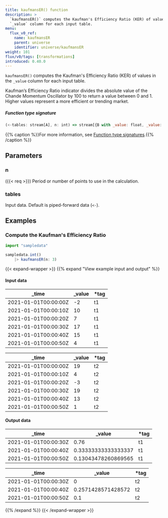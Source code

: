 ```yaml
---
title: kaufmansER() function
description: >
  `kaufmansER()` computes the Kaufman's Efficiency Ratio (KER) of values in the
  `_value` column for each input table.
menu:
  flux_v0_ref:
    name: kaufmansER
    parent: universe
    identifier: universe/kaufmansER
weight: 101
flux/v0/tags: [transformations]
introduced: 0.40.0
---
```


<!------------------------------------------------------------------------------

IMPORTANT: This page was generated from comments in the Flux source code. Any
edits made directly to this page will be overwritten the next time the
documentation is generated. 

To make updates to this documentation, update the function comments above the
function definition in the Flux source code:

https://github.com/influxdata/flux/blob/master/stdlib/universe/universe.flux#L4501-L4504

Contributing to Flux: https://github.com/influxdata/flux#contributing
Fluxdoc syntax: https://github.com/influxdata/flux/blob/master/docs/fluxdoc.md

------------------------------------------------------------------------------->

`kaufmansER()` computes the Kaufman's Efficiency Ratio (KER) of values in the
`_value` column for each input table.

Kaufman’s Efficiency Ratio indicator divides the absolute value of the Chande
Momentum Oscillator by 100 to return a value between 0 and 1.
Higher values represent a more efficient or trending market.

##### Function type signature

```js
(<-tables: stream[A], n: int) => stream[{B with _value: float, _value: float}] where A: Record
```

{{% caption %}}For more information, see [Function type signatures](/flux/v0/function-type-signatures/).{{% /caption %}}

## Parameters

### n
({{< req >}})
Period or number of points to use in the calculation.



### tables

Input data. Default is piped-forward data (`<-`).




## Examples

### Compute the Kaufman's Efficiency Ratio

```js
import "sampledata"

sampledata.int()
    |> kaufmansER(n: 3)

```

{{< expand-wrapper >}}
{{% expand "View example input and output" %}}

#### Input data

| _time                | _value  | *tag |
| -------------------- | ------- | ---- |
| 2021-01-01T00:00:00Z | -2      | t1   |
| 2021-01-01T00:00:10Z | 10      | t1   |
| 2021-01-01T00:00:20Z | 7       | t1   |
| 2021-01-01T00:00:30Z | 17      | t1   |
| 2021-01-01T00:00:40Z | 15      | t1   |
| 2021-01-01T00:00:50Z | 4       | t1   |

| _time                | _value  | *tag |
| -------------------- | ------- | ---- |
| 2021-01-01T00:00:00Z | 19      | t2   |
| 2021-01-01T00:00:10Z | 4       | t2   |
| 2021-01-01T00:00:20Z | -3      | t2   |
| 2021-01-01T00:00:30Z | 19      | t2   |
| 2021-01-01T00:00:40Z | 13      | t2   |
| 2021-01-01T00:00:50Z | 1       | t2   |


#### Output data

| _time                | _value              | *tag |
| -------------------- | ------------------- | ---- |
| 2021-01-01T00:00:30Z | 0.76                | t1   |
| 2021-01-01T00:00:40Z | 0.33333333333333337 | t1   |
| 2021-01-01T00:00:50Z | 0.13043478260869565 | t1   |

| _time                | _value             | *tag |
| -------------------- | ------------------ | ---- |
| 2021-01-01T00:00:30Z | 0                  | t2   |
| 2021-01-01T00:00:40Z | 0.2571428571428572 | t2   |
| 2021-01-01T00:00:50Z | 0.1                | t2   |

{{% /expand %}}
{{< /expand-wrapper >}}

